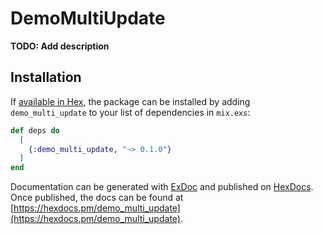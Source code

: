 # DemoMultiUpdate

**TODO: Add description**

## Installation

If [available in Hex](https://hex.pm/docs/publish), the package can be installed
by adding `demo_multi_update` to your list of dependencies in `mix.exs`:

```elixir
def deps do
  [
    {:demo_multi_update, "~> 0.1.0"}
  ]
end
```

Documentation can be generated with [ExDoc](https://github.com/elixir-lang/ex_doc)
and published on [HexDocs](https://hexdocs.pm). Once published, the docs can
be found at [https://hexdocs.pm/demo_multi_update](https://hexdocs.pm/demo_multi_update).

